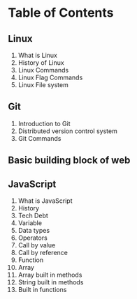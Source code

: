 # Table of Contents
## Linux
1. What is Linux
1. History of Linux
1. Linux Commands
1. Linux Flag Commands
1. Linux File system

## Git
1. Introduction to Git
1. Distributed version control system
1. Git Commands

## Basic building block of web

## JavaScript
1. What is JavaScript
1. History
1. Tech Debt
1. Variable
1. Data types
1. Operators
1. Call by value
1. Call by reference
1. Function
1. Array
1. Array built in methods
1. String built in methods
1. Built in functions

